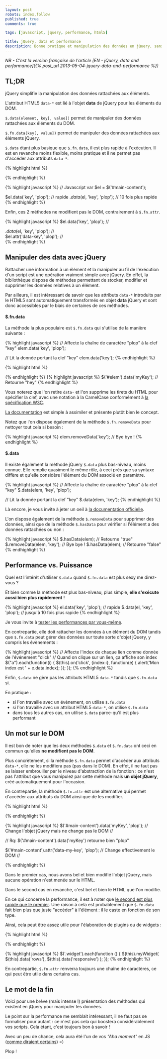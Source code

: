 ```yaml
---
layout: post
robots: index,follow
published: true
comments: true

tags: [javascript, jquery, performance, html5]

title: jQuery, data et performance
description: Bonne pratique et manipulation des données en jQuery, sans colorants ni conservateurs.
---
```


*NB - C'est la version française de l'article [EN - jQuery, data and performance]({% post_url 2013-05-04-jquery-data-and-performance %})*

## TL;DR

jQuery simplifie la manipulation des données rattachées aux éléments.

L'attribut HTML5 `data-*` est lié à l'objet **data** de jQuery pour les éléments du DOM.

`$.data(element, key[, value])` permet de manipuler des données rattachées aux éléments du DOM.

`$.fn.data(key[, value])` permet de manipuler des données rattachées aux éléments jQuery.

`$.data` étant plus basique que `$.fn.data`, il est plus rapide à l'exécution. Il est en revanche moins flexible, moins pratique et il ne permet pas d'accéder aux attributs `data-*`.

{% highlight html %}
<!-- HTML -->
<div id="main-content"></div>
{% endhighlight %}

{% highlight javascript %}
// Javascript
var $el = $('#main-content');

$el.data('key', 'plop');    // rapide
$.data($el, 'key', 'plop'); // 10 fois plus rapide
{% endhighlight %}

Enfin, ces 2 méthodes ne modifient pas le DOM, contrairement à `$.fn.attr`.

{% highlight javascript %}
$el.data('key', 'plop');
    // <div id="main-content"></div>
$.data($el, 'key', 'plop');
    // <div id="main-content"></div>
$el.attr('data-key', 'plop');
    // <div id="main-content" data-key="plop"></div>
{% endhighlight %}

## Manipuler des data avec jQuery

Rattacher une information à un élément et la manipuler au fil de l'exécution d'un script est une opération vraiment simple avec jQuery. En effet, la bibliothèque dispose de méthodes permettant de stocker, modifier et supprimer les données relatives à un élément.

Par ailleurs, il est intéressant de savoir que les attributs `data-*` introduits par le HTML5 sont automatiquement transformés en objet **data** jQuery et sont donc accessibles par le biais de certaines de ces méthodes.

#### $.fn.data

La méthode la plus populaire est `$.fn.data` qui s'utilise de la manière suivante :

{% highlight javascript %}
// Affecte la chaîne de caractère "plop" à la clef "key"
elem.data('key', 'plop');

// Lit la donnée portant la clef "key"
elem.data('key');
{% endhighlight %}

{% highlight html %}
<!-- Code valide en HTML5 -->
<div id="elem" data-my-key="hey"></div>
{% endhighlight %}
{% highlight javascript %}
$('#elem').data('myKey'); // Retourne "hey"
{% endhighlight %}

<p class="islet">
    Vous noterez que l'on retire <code>data-</code> et l'on supprime les tirets du HTML pour spécifier la clef, avec une notation à la CamelCase conformément à <a href="http://www.w3.org/TR/html5/dom.html#embedding-custom-non-visible-data-with-the-data-*-attributes">la spécification W3C</a>.
</p>

[La documentation](http://api.jquery.com/data/) est simple à assimiler et présente plutôt bien le concept.

Notez que l'on dispose également de la méthode `$.fn.removeData` pour nettoyer tout cela si besoin :

{% highlight javascript %}
elem.removeData('key'); // Bye bye !
{% endhighlight %}

#### $.data

Il existe également la méthode jQuery `$.data` plus bas-niveau, moins connue. Elle remplie quasiment le même rôle, à ceci près que sa syntaxe diffère et qu'elle considère l'élément du DOM associé en paramètre.

{% highlight javascript %}
// Affecte la chaîne de caractère "plop" à la clef "key"
$.data(elem, 'key', 'plop');

// Lit la donnée portant la clef "key"
$.data(elem, 'key');
{% endhighlight %}

Là encore, je vous invite à jeter un oeil à [la documentation officielle](http://api.jquery.com/jQuery.data/).

L'on dispose également de la méthode `$.removeData` pour supprimer des données, ainsi que de la méthode `$.hasData` pour vérifier si l'élément a des données rattachées ou non :

{% highlight javascript %}
$.hasData(elem);           // Retourne "true"
$.removeData(elem, 'key'); // Bye bye !
$.hasData(elem);           // Retourne "false"
{% endhighlight %}

## Performance vs. Puissance

Quel est l'intérêt d'utiliser `$.data` quand `$.fn.data` est plus sexy me direz-vous ?

Et bien comme la méthode est plus bas-niveau, plus simple, **elle s'exécute aussi bien plus rapidement** !

{% highlight javascript %}
el.data('key', 'plop');    // rapide
$.data(el, 'key', 'plop'); // jusqu'à 10 fois plus rapide
{% endhighlight %}

Je vous invite à [tester les performances par vous-même](jsperf.com/jquery-fn-data-vs-data).

En contrepartie, elle doit rattacher les données à un élément du DOM tandis que `$.fn.data` peut gérer des données sur toute sorte d'objet jQuery, y compris les évènements :

{% highlight javascript %}
// Affecte l'index de chaque lien comme donnée de l'événement "click"
// Quand on clique sur un lien, ça affiche son index
$("a").each(function(i) {
    $(this).on('click', {index:i}, function(e) {
        alert('Mon index est ' + e.data.index);
    });
});
{% endhighlight %}

Enfin, `$.data` ne gère pas les attributs HTML5 `data-*` tandis que `$.fn.data` si.

En pratique :
- si l'on travaille avec un événement, on utilise `$.fn.data`
- si l'on travaille avec un attribut HTML5 `data-*`, on utilise `$.fn.data`
- dans tous les autres cas, on utilise `$.data` parce-qu'il est plus performant

## Un mot sur le DOM

Il est bon de noter que les deux méthodes `$.data` et `$.fn.data` ont ceci en commun qu'elles **ne modifient pas le DOM**.

Plus concrètement, si la méthode `$.fn.data` permet d'accéder aux attributs `data-*`, elle ne les modifiera pas (pas dans le DOM). En effet, il ne faut pas se laisser embrouiller par le niveau d'abstraction de la fonction : ce n'est pas l'attribut que vous manipulez par cette méthode mais **un objet jQuery**, créé automatiquement pour l'occasion.

En contrepartie, la méthode `$.fn.attr` est une alternative qui permet d'accéder aux attributs du DOM ainsi que de les modifier.

{% highlight html %}
<div id="main-content" data-my-key="hey"></div>
{% endhighlight %}

{% highlight javascript %}
$('#main-content').data('myKey', 'plop');
    // Change l'objet jQuery mais ne change pas le DOM
    // <div id="main-content" data-my-key="hey"></div>
    // Rq: $('#main-content').data('myKey') retourne bien "plop"

$('#main-content').attr('data-my-key', 'plop');
    // Change effectivement le DOM
    // <div id="main-content" data-key="plop"></div>
{% endhighlight %}

Dans le premier cas, nous avons bel et bien modifié l'objet jQuery, mais aucune opération n'est menée sur le HTML.

Dans le second cas en revanche, c'est bel et bien le HTML que l'on modifie.

En ce qui concerne la performance, il est à noter que [le second est plus rapide que le premier](http://jsperf.com/jquery-fn-data-vs-fn-attr). Une raison à cela est probablement que `$.fn.data` fait bien plus que juste "accéder" à l'élément : il le caste en fonction de son type.

Ainsi, cela peut être assez utile pour l'élaboration de plugins ou de widgets :

{% highlight html %}
<div class="widget" data-row="2" data-responsive="true"></div>
{% endhighlight %}

{% highlight javascript %}
$('.widget').each(function () {
    $(this).myWidget(
        $(this).data('rows'),
        $(this).data('responsive')
    );
});
{% endhighlight %}

En contrepartie, `$.fn.attr` renverra toujours une chaîne de caractères, ce qui peut être utile dans certains cas.

## Le mot de la fin

Voici pour une brève (mais intense !) présentation des méthodes qui existent en jQuery pour manipuler les données.

Le point sur la performance me semblait intéressant, il ne faut pas se formaliser pour autant : ce n'est pas cela qui boostera considérablement vos scripts. Cela étant, c'est toujours bon à savoir !

Avec un peu de chance, cela aura été l'un de vos *"Aha moment"* en JS ([comme diraient certains](http://hugogiraudel.com/2013/04/30/css-aha-moment/)) =)

Plop !